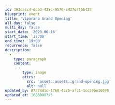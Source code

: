 ```yaml
---
id: 393cacc4-ddb3-428c-9576-c427d2f5b428
blueprint: event
title: 'Viporana Grand Opening'
all_day: false
multi_day: false
start_date: '2023-06-16'
start_time: '17:00'
end_time: '19:00'
recurrence: false
description:
  -
    type: paragraph
    content:
      -
        type: image
        attrs:
          src: 'asset::assets::grand-opening.jpg'
          alt: null
updated_by: 87a74d1c-1760-42c5-afc1-1cc59be16098
updated_at: 1686088723
---
```

